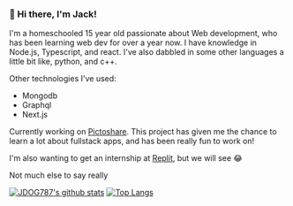 ### 👋 Hi there, I'm Jack! 

I'm a homeschooled 15 year old passionate about Web development, who has been learning web dev for over a year now. I have knowledge in Node.js, Typescript, and react. I've also dabbled in some other languages a little bit like, python, and c++. 

Other technologies I've used:

- Mongodb
- Graphql
- Next.js

Currently working on [Pictoshare](https://github.com/jdog787/pictoshare). This project has given me the chance to learn a lot about fullstack apps, and has been really fun to work on!

I'm also wanting to get an internship at [Replit](https://replit.com), but we will see 😂

Not much else to say really 

[![JDOG787's github stats](https://github-readme-stats.vercel.app/api?username=JDOG787&theme=radical&show_icons=true)](https://github.com/anuraghazra/github-readme-stats)
[![Top Langs](https://github-readme-stats.vercel.app/api/top-langs/?username=JDOG787&theme=radical&show_icons=true)](https://github.com/anuraghazra/github-readme-stats)
